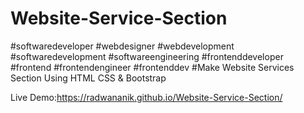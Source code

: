 # Website-Service-Section
#softwaredeveloper #webdesigner #webdevelopment #softwaredevelopment #softwareengineering #frontenddeveloper #frontend #frontendengineer #frontenddev #Make Website Services Section Using HTML CSS & Bootstrap 


Live Demo:https://radwananik.github.io/Website-Service-Section/








